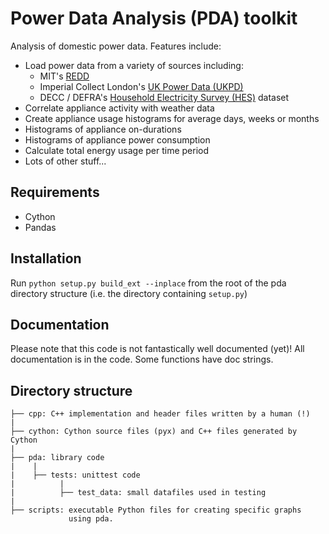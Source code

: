 # Power Data Analysis (PDA) toolkit

Analysis of domestic power data.  Features include:

* Load power data from a variety of sources including:
  * MIT's [REDD](http://redd.csail.mit.edu/)
  * Imperial Collect London's [UK Power Data
  (UKPD)](http://www.doc.ic.ac.uk/~dk3810/data/)
  * DECC / DEFRA's [Household Electricity Survey
  (HES)](http://randd.defra.gov.uk/Default.aspx?Menu=Menu&Module=More&Location=None&Completed=0&ProjectID=17359)
  dataset
* Correlate appliance activity with weather data
* Create appliance usage histograms for average days, weeks or months
* Histograms of appliance on-durations
* Histograms of appliance power consumption
* Calculate total energy usage per time period
* Lots of other stuff...

## Requirements

* Cython
* Pandas

## Installation

Run `python setup.py build_ext --inplace` from the root of the pda directory structure (i.e. the directory containing `setup.py`)

## Documentation

Please note that this code is not fantastically well documented (yet)!
All documentation is in the code. Some functions have doc strings.

## Directory structure

    ├── cpp: C++ implementation and header files written by a human (!)
    |
    ├── cython: Cython source files (pyx) and C++ files generated by Cython
    |
    ├── pda: library code
    |    |
    |    ├── tests: unittest code
    |          |
    |          ├── test_data: small datafiles used in testing
    |
    ├── scripts: executable Python files for creating specific graphs
                 using pda.
